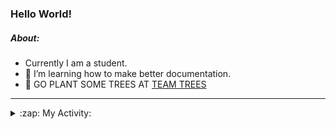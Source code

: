 ### Hello World!

##### About:
- Currently I am a student.
- 🌱 I’m learning how to make better documentation.
- 🌱 GO PLANT SOME TREES AT [TEAM TREES](https://teamtrees.org/)

---
<details>
  <summary>:zap: My Activity:</summary>
  
<!--START_SECTION:waka-->
![Code Time](http://img.shields.io/badge/Code%20Time-1%2C145%20hrs%2052%20mins-blue)

**I'm a Night 🦉** 

```text
🌞 Morning                1403 commits        ██░░░░░░░░░░░░░░░░░░░░░░░   09.16 % 
🌆 Daytime                5435 commits        █████████░░░░░░░░░░░░░░░░   35.48 % 
🌃 Evening                4421 commits        ███████░░░░░░░░░░░░░░░░░░   28.86 % 
🌙 Night                  4061 commits        ███████░░░░░░░░░░░░░░░░░░   26.51 % 
```
📅 **I'm Most Productive on Wednesday** 

```text
Monday                   2311 commits        ████░░░░░░░░░░░░░░░░░░░░░   15.08 % 
Tuesday                  1993 commits        ███░░░░░░░░░░░░░░░░░░░░░░   13.01 % 
Wednesday                3527 commits        ██████░░░░░░░░░░░░░░░░░░░   23.02 % 
Thursday                 1904 commits        ███░░░░░░░░░░░░░░░░░░░░░░   12.43 % 
Friday                   1499 commits        ██░░░░░░░░░░░░░░░░░░░░░░░   09.78 % 
Saturday                 1367 commits        ██░░░░░░░░░░░░░░░░░░░░░░░   08.92 % 
Sunday                   2719 commits        ████░░░░░░░░░░░░░░░░░░░░░   17.75 % 
```


📊 **This Week I Spent My Time On** 

```text
🔥 Editors: 
VS Code                  2 hrs 48 mins       █████████████████████████   100.00 % 

🐱‍💻 Projects: 
praise                   2 hrs 12 mins       ████████████████████░░░░░   78.77 % 
giveth-dapps-v2          35 mins             █████░░░░░░░░░░░░░░░░░░░░   21.23 % 
```


 Last Updated on 06/07/2023 16:11:18 UTC
<!--END_SECTION:waka-->
</details>
